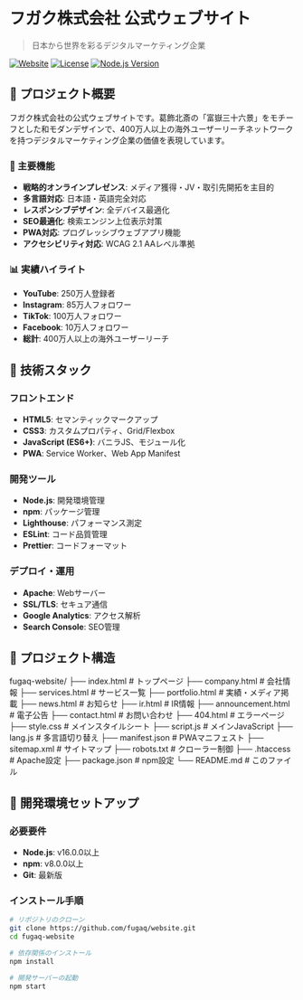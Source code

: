 # フガク株式会社 公式ウェブサイト

> 日本から世界を彩るデジタルマーケティング企業

[![Website](https://img.shields.io/website?url=https%3A//fugaq.com)](https://fugaq.com)
[![License](https://img.shields.io/badge/license-Private-red.svg)](LICENSE)
[![Node.js Version](https://img.shields.io/badge/node-%3E%3D16.0.0-brightgreen.svg)](https://nodejs.org/)

## 🌟 プロジェクト概要

フガク株式会社の公式ウェブサイトです。葛飾北斎の「富嶽三十六景」をモチーフとした和モダンデザインで、400万人以上の海外ユーザーリーチネットワークを持つデジタルマーケティング企業の価値を表現しています。

### 🎯 主要機能

- **戦略的オンラインプレゼンス**: メディア獲得・JV・取引先開拓を主目的
- **多言語対応**: 日本語・英語完全対応
- **レスポンシブデザイン**: 全デバイス最適化
- **SEO最適化**: 検索エンジン上位表示対策
- **PWA対応**: プログレッシブウェブアプリ機能
- **アクセシビリティ対応**: WCAG 2.1 AAレベル準拠

### 📊 実績ハイライト

- **YouTube**: 250万人登録者
- **Instagram**: 85万人フォロワー
- **TikTok**: 100万人フォロワー
- **Facebook**: 10万人フォロワー
- **総計**: 400万人以上の海外ユーザーリーチ

## 🚀 技術スタック

### フロントエンド
- **HTML5**: セマンティックマークアップ
- **CSS3**: カスタムプロパティ、Grid/Flexbox
- **JavaScript (ES6+)**: バニラJS、モジュール化
- **PWA**: Service Worker、Web App Manifest

### 開発ツール
- **Node.js**: 開発環境管理
- **npm**: パッケージ管理
- **Lighthouse**: パフォーマンス測定
- **ESLint**: コード品質管理
- **Prettier**: コードフォーマット

### デプロイ・運用
- **Apache**: Webサーバー
- **SSL/TLS**: セキュア通信
- **Google Analytics**: アクセス解析
- **Search Console**: SEO管理

## 📁 プロジェクト構造

fugaq-website/ ├── index.html # トップページ ├── company.html # 会社情報 ├── services.html # サービス一覧 ├── portfolio.html # 実績・メディア掲載 ├── news.html # お知らせ ├── ir.html # IR情報 ├── announcement.html # 電子公告 ├── contact.html # お問い合わせ ├── 404.html # エラーページ ├── style.css # メインスタイルシート ├── script.js # メインJavaScript ├── lang.js # 多言語切り替え ├── manifest.json # PWAマニフェスト ├── sitemap.xml # サイトマップ ├── robots.txt # クローラー制御 ├── .htaccess # Apache設定 ├── package.json # npm設定 └── README.md # このファイル

## 🔧 開発環境セットアップ

### 必要要件

- **Node.js**: v16.0.0以上
- **npm**: v8.0.0以上
- **Git**: 最新版

### インストール手順

```bash
# リポジトリのクローン
git clone https://github.com/fugaq/website.git
cd fugaq-website

# 依存関係のインストール
npm install

# 開発サーバーの起動
npm start